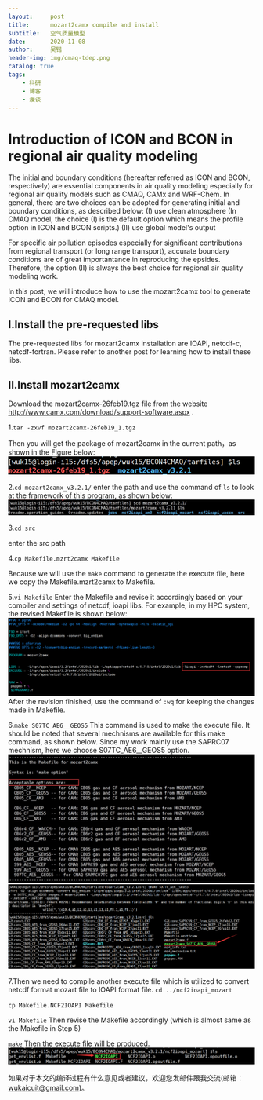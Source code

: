 ```yaml
---
layout:     post
title:      mozart2camx compile and install
subtitle:   空气质量模型 
date:       2020-11-08
author:     吴锴
header-img: img/cmaq-tdep.png
catalog: true
tags:
    - 科研
    - 博客
    - 漫谈
---
```


# Introduction of ICON and BCON in regional air quality modeling
The initial and boundary conditions (hereafter referred as ICON and BCON, respectively) are essential components in air quality modeling especially for regional air quality models such as CMAQ, CAMx and WRF-Chem. In general, there are two choices can be adopted for generating initial and boundary conditions, as described below:
(I)  use clean atmosphere (In CMAQ model, the choice (I) is the default option which means the profile option in ICON and BCON scripts.) 
(II) use global model's output 


For specific air pollution episodes especially for significant contributions from regional transport (or long range transport), accurate boundary conditions are of great importantance in reproducing the epsides. Therefore, the option (II) is always the best choice for regional air quality modeling work. 

In this post, we will introduce how to use the mozart2camx tool to generate ICON and BCON for CMAQ model.

## I.Install the pre-requested libs 

The pre-requested libs for mozart2camx installation are IOAPI, netcdf-c, netcdf-fortran. Please refer to another post for learning how to install these libs.

## II.Install mozart2camx

Download the mozart2camx-26feb19.tgz file from the website http://www.camx.com/download/support-software.aspx .

1.`tar -zxvf mozart2camx-26feb19_1.tgz` 

Then you will get the package of mozart2camx in the current path，as shown in the Figure below:
![1mozart](https://raw.githubusercontent.com/wk-atmchem/wk-atmchem.github.io/master/img/1mozart.png)

2.`cd mozart2camx_v3.2.1/` enter the path and use the command of `ls` to look at the framework of this program, as shown below:
![2mozart](https://raw.githubusercontent.com/wk-atmchem/wk-atmchem.github.io/master/img/2mozart.jpg)

3.`cd src` 

enter the src path

4.`cp Makefile.mzrt2camx Makefile`

Because we will use the `make` command to generate the execute file, here we copy the Makefile.mzrt2camx to Makefile.

5.`vi Makefile`
Enter the Makefile and revise it accordingly based on your compiler and settings of netcdf, ioapi libs.
For example, in my HPC system, the revised Makefile is shown below:
![3mozart](https://raw.githubusercontent.com/wk-atmchem/wk-atmchem.github.io/master/img/3mozart.png)
After the revision finished, use the command of `:wq` for keeping the changes made in Makefile.

6.`make S07TC_AE6__GEOS5`
This command is used to make the execute file.
It should be noted that several mechnisms are available for this make command, as shown below. Since my work mainly use the SAPRC07 mechnism, here we choose S07TC_AE6__GEOS5 option.
![4mozart](https://raw.githubusercontent.com/wk-atmchem/wk-atmchem.github.io/master/img/4mozart.jpg)
![5mozart](https://raw.githubusercontent.com/wk-atmchem/wk-atmchem.github.io/master/img/5mozart.png)

7.Then we need to compile another execute file which is utilized to convert netcdf format mozart file to IOAPI format file.
`cd ../ncf2ioapi_mozart`

`cp Makefile.NCF2IOAPI Makefile`

`vi Makefile`
Then revise the Makefile accordingly (which is almost same as the Makefile in Step 5)

`make`
Then the execute file will be produced.
![6mozart](https://raw.githubusercontent.com/wk-atmchem/wk-atmchem.github.io/master/img/6mozart.png)

如果对于本文的编译过程有什么意见或者建议，欢迎您发邮件跟我交流(邮箱：wukaicuit@gmail.com)。

